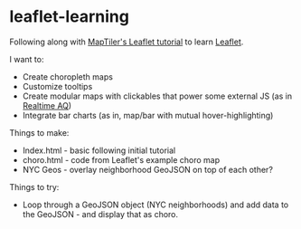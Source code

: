 # leaflet-learning
Following along with [MapTiler's Leaflet tutorial](https://www.youtube.com/watch?v=wVnimcQsuwk) to learn [Leaflet](https://leafletjs.com/).

I want to:
- Create choropleth maps
- Customize tooltips
- Create modular maps with clickables that power some external JS (as in [Realtime AQ](https://a816-dohbesp.nyc.gov/IndicatorPublic/beta/key-topics/airquality/realtime/))
- Integrate bar charts (as in, map/bar with mutual hover-highlighting)

Things to make:
- Index.html - basic following initial tutorial
- choro.html - code from Leaflet's example choro map
- NYC Geos - overlay neighborhood GeoJSON on top of each other? 

Things to try:
- Loop through a GeoJSON object (NYC neighborhoods) and add data to the GeoJSON - and display that as choro.